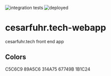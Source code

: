 ![integration tests](https://github.com/cesarFuhr/gocrypto/workflows/Node.js%20CI/badge.svg)
![deployed](https://github.com/cesarFuhr/gocrypto/workflows/CD/badge.svg)

# cesarfuhr.tech-webapp

cesarfuhr.tech front end app

## Colors

C5C6C9
89A5C6
314A75
67749B
1B1C24
